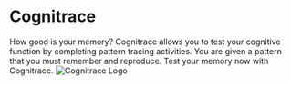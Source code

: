 # Cognitrace
How good is your memory? Cognitrace allows you to test your cognitive function by completing pattern tracing activities. You are given a pattern that you must remember and reproduce. Test your memory now with Cognitrace.
![Cognitrace Logo](https://i.imgur.com/Fg7Djxd.png)
